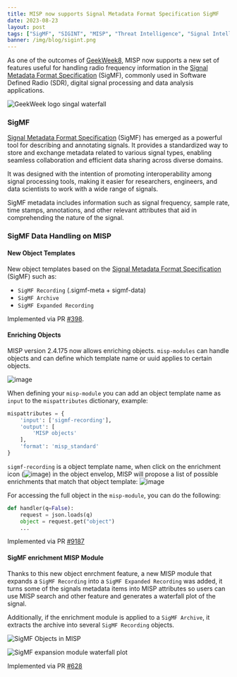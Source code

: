 ```yaml
---
title: MISP now supports Signal Metadata Format Specification SigMF 
date: 2023-08-23 
layout: post
tags: ["SigMF", "SIGINT", "MISP", "Threat Intelligence", "Signal Intelligence"]
banner: /img/blog/sigint.png
---
```


As one of the outcomes of [GeekWeek8](https://www.cyber.gc.ca/en/geekweek/geekweek-8), MISP now supports a new set of features useful for handling radio frequency information in the [Signal Metadata Format Specification]((https://github.com/sigmf/SigMF)) (SigMF), commonly used in Software Defined Radio (SDR), digital signal processing and data analysis applications.

![GeekWeek logo singal waterfall](https://user-images.githubusercontent.com/1659902/262598006-9e1df43f-eed1-4bec-b72f-809240eef238.gif)

### SigMF

[Signal Metadata Format Specification]((https://github.com/sigmf/SigMF)) (SigMF) has emerged as a powerful tool for describing and annotating signals. It provides a standardized way to store and exchange metadata related to various signal types, enabling seamless collaboration and efficient data sharing across diverse domains.

It was designed with the intention of promoting interoperability among signal processing tools, making it easier for researchers, engineers, and data scientists to work with a wide range of signals.

SigMF metadata includes information such as signal frequency, sample rate, time stamps, annotations, and other relevant attributes that aid in comprehending the nature of the signal. 

### SigMF Data Handling on MISP

#### New Object Templates

New object templates based on the [Signal Metadata Format Specification]((https://github.com/sigmf/SigMF)) (SigMF) such as:

* `SigMF Recording` (.sigmf-meta + sigmf-data)
* `SigMF Archive`
* `SigMF Expanded Recording`

Implemented via PR [#398](https://github.com/MISP/misp-objects/pull/398).

#### Enriching Objects

MISP version 2.4.175 now allows enriching objects. `misp-modules` can handle objects and can define which template name or uuid applies to certain objects.

![image](https://github.com/MISP/MISP/assets/1659902/d5dfe9d1-6807-467e-bec0-77c0d41b9fd3)

When defining your `misp-module` you can add an object template name as `input` to the `mispattributes` dictionary, example:

```python
mispattributes = {
    'input': ['sigmf-recording'],
    'output': [
        'MISP objects'
    ],
    'format': 'misp_standard'
}
```

`sigmf-recording` is a object template name, when click on the enrichment icon (![image](https://github.com/MISP/MISP/assets/1659902/d731f0a5-17b1-4ae7-9708-607d26cf9a96)) in the object envelop, MISP will propose a list of possible enrichments that match that object template:
![image](https://github.com/MISP/MISP/assets/1659902/f9a0c85d-89ce-4d10-88bd-f2af85445709)
 
For accessing the full object in the `misp-module`, you can do the following:
```python
def handler(q=False):
    request = json.loads(q)
    object = request.get("object")
    ...
``` 

Implemented via PR [#9187](https://github.com/MISP/MISP/pull/9187)

#### SigMF enrichment MISP Module 

Thanks to this new object enrchment feature, a new MISP module that expands a `SigMF Recording` into a `SigMF Expanded Recording` was added, it turns some of the signals metadata items into MISP attributes so users can use MISP search and other feature and generates a waterfall plot of the signal.

Additionally, if the enrichment module is applied to a `SigMF Archive`, it extracts the archive into several `SigMF Recording` objects.

![SigMF Objects in MISP](https://user-images.githubusercontent.com/1659902/262600327-d0ca4922-4cae-4eea-9c0b-af03dc9d0ad2.png)

![SigMF expansion module waterfall plot](https://user-images.githubusercontent.com/1659902/262599812-c05e8f2c-6f36-4b0b-b62c-cae56eea1e78.png)

Implemented via PR [#628](https://github.com/MISP/misp-modules/pull/628)
